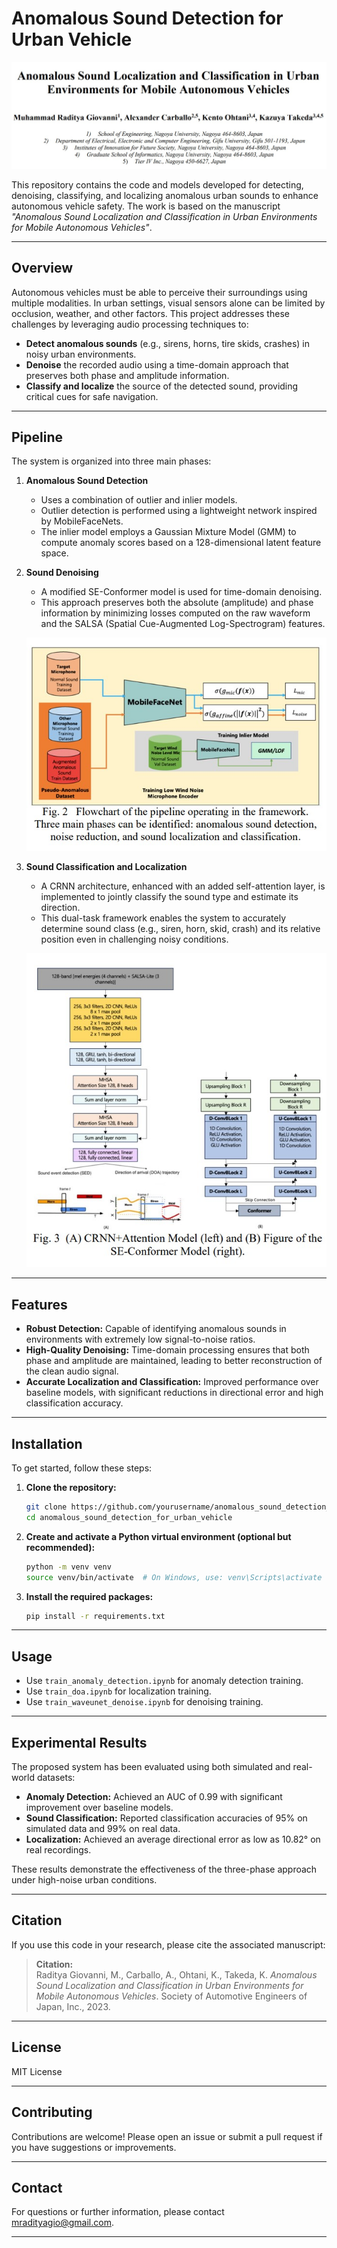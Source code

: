 
# Anomalous Sound Detection for Urban Vehicle
   ![Denoising Pipeline](resource/title.jpg)


This repository contains the code and models developed for detecting, denoising, classifying, and localizing anomalous urban sounds to enhance autonomous vehicle safety. The work is based on the manuscript *"Anomalous Sound Localization and Classification in Urban Environments for Mobile Autonomous Vehicles"*.

---

## Overview

Autonomous vehicles must be able to perceive their surroundings using multiple modalities. In urban settings, visual sensors alone can be limited by occlusion, weather, and other factors. This project addresses these challenges by leveraging audio processing techniques to:

- **Detect anomalous sounds** (e.g., sirens, horns, tire skids, crashes) in noisy urban environments.
- **Denoise** the recorded audio using a time-domain approach that preserves both phase and amplitude information.
- **Classify and localize** the source of the detected sound, providing critical cues for safe navigation.

---

## Pipeline

The system is organized into three main phases:

1. **Anomalous Sound Detection**
   - Uses a combination of outlier and inlier models.
   - Outlier detection is performed using a lightweight network inspired by MobileFaceNets.
   - The inlier model employs a Gaussian Mixture Model (GMM) to compute anomaly scores based on a 128-dimensional latent feature space.


2. **Sound Denoising**
   - A modified SE-Conformer model is used for time-domain denoising.
   - This approach preserves both the absolute (amplitude) and phase information by minimizing losses computed on the raw waveform and the SALSA (Spatial Cue-Augmented Log-Spectrogram) features.
   
   ![Denoising Pipeline](resource/anomaly_model.jpg)

3. **Sound Classification and Localization**
   - A CRNN architecture, enhanced with an added self-attention layer, is implemented to jointly classify the sound type and estimate its direction.
   - This dual-task framework enables the system to accurately determine sound class (e.g., siren, horn, skid, crash) and its relative position even in challenging noisy conditions.
   
   ![CRNN and Conformer Model](resource/crnn_model.jpg)


---

## Features

- **Robust Detection:** Capable of identifying anomalous sounds in environments with extremely low signal-to-noise ratios.
- **High-Quality Denoising:** Time-domain processing ensures that both phase and amplitude are maintained, leading to better reconstruction of the clean audio signal.
- **Accurate Localization and Classification:** Improved performance over baseline models, with significant reductions in directional error and high classification accuracy.

---

## Installation

To get started, follow these steps:

1. **Clone the repository:**
   ```bash
   git clone https://github.com/yourusername/anomalous_sound_detection_for_urban_vehicle.git
   cd anomalous_sound_detection_for_urban_vehicle
   ```

2. **Create and activate a Python virtual environment (optional but recommended):**
   ```bash
   python -m venv venv
   source venv/bin/activate  # On Windows, use: venv\Scripts\activate
   ```

3. **Install the required packages:**
   ```bash
   pip install -r requirements.txt
   ```
---

## Usage

- Use `train_anomaly_detection.ipynb` for anomaly detection training.
- Use `train_doa.ipynb` for localization training.
- Use `train_waveunet_denoise.ipynb` for denoising training.

------

## Experimental Results

The proposed system has been evaluated using both simulated and real-world datasets:
- **Anomaly Detection:** Achieved an AUC of 0.99 with significant improvement over baseline models.
- **Sound Classification:** Reported classification accuracies of 95% on simulated data and 99% on real data.
- **Localization:** Achieved an average directional error as low as 10.82° on real recordings.

These results demonstrate the effectiveness of the three-phase approach under high-noise urban conditions.

---

## Citation

If you use this code in your research, please cite the associated manuscript:

> **Citation:**  
> Raditya Giovanni, M., Carballo, A., Ohtani, K., Takeda, K. *Anomalous Sound Localization and Classification in Urban Environments for Mobile Autonomous Vehicles*. Society of Automotive Engineers of Japan, Inc., 2023.

---

## License

MIT License

---

## Contributing

Contributions are welcome! Please open an issue or submit a pull request if you have suggestions or improvements.

---

## Contact

For questions or further information, please contact [mradityagio@gmail.com](mailto:mradityagio@gmail.com).

---
